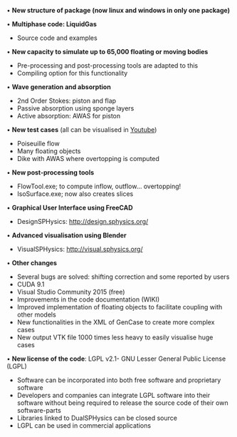 • **New structure of package (now linux and windows in only one package)**

• **Multiphase code: LiquidGas**
* Source code and examples

• **New capacity to simulate up to 65,000 floating or moving bodies** 
* Pre-processing and post-processing tools are adapted to this
* Compiling option for this functionality

• **Wave generation and absorption**
* 2nd Order Stokes: piston and flap
* Passive absorption using sponge layers
* Active absorption: AWAS for piston

• **New test cases** (all can be visualised in [Youtube](https://www.youtube.com/watch?v=BvCXgew5Ucs&list=PLwaIMU-iIzj2MnNs8w9nH0yluapkGh0jP)) 
* Poiseuille flow
* Many floating objects
* Dike with AWAS where overtopping is computed

• **New post-processing tools**
* FlowTool.exe; to compute inflow, outflow… overtopping!
* IsoSurface.exe; now also creates slices 

• **Graphical User Interface using FreeCAD** 
* DesignSPHysics: http://design.sphysics.org/ 

• **Advanced visualisation using Blender**
* VisualSPHysics: http://visual.sphysics.org/ 

• **Other changes**
* Several bugs are solved: shifting correction and some reported by users
* CUDA 9.1 
* Visual Studio Community 2015 (free)
* Improvements in the code documentation (WIKI)
* Improved implementation of floating objects to facilitate coupling with other models
* New functionalities in the XML of GenCase to create more complex cases
* New output VTK file 1000 times less heavy to easily visualise huge cases

• **New license of the code**: LGPL v2.1- GNU Lesser General Public License (LGPL)
* Software can be incorporated into both free software and proprietary software 
* Developers and companies can integrate LGPL software into their software without being required to release the source code of their own software-parts
* Libraries linked to DualSPHysics can be closed source
* LGPL can be used in commercial applications
